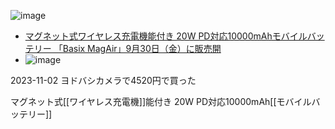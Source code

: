 
![image](https://gyazo.com/b4ae8efc2ff5ecc053ba98c5f934c821/thumb/1000)
- [マグネット式ワイヤレス充電機能付き 20W PD対応10000mAhモバイルバッテリー 「Basix MagAir」9月30日（金）に販売開](https://jp.aukey.com/blogs/news/20w-pd-10000mah-power-bank-pb-wl02i)
- ![image](https://gyazo.com/8b474d82e1ccc57996c87b88911df85f/thumb/1000)

2023-11-02 ヨドバシカメラで4520円で買った

マグネット式[[ワイヤレス充電機]]能付き 20W PD対応10000mAh[[モバイルバッテリー]]
